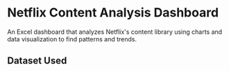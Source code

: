 # Netflix Content Analysis Dashboard
An Excel dashboard that analyzes Netflix's content library using charts and data visualization to find patterns and trends.
## Dataset Used
